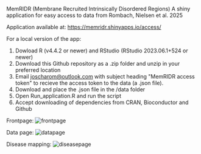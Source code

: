 MemRIDR (Membrane Recruited Intrinsically Disordered Regions) 
A shiny application for easy access to data from Rombach, Nielsen et al. 2025 

Application available at:  https://memridr.shinyapps.io/access/ 

For a local version of the app:
1) Dowload R (v4.4.2 or newer) and RStudio (RStudio 2023.06.1+524 or newer)
2) Download this Github repository as a .zip folder and unzip in your preferred location
3) Email joscharom@outlook.com with subject heading "MemRIDR access token" to recieve the access token to the data (a .json file).
4) Download and place the .json file in the /data folder
5) Open Run_application.R and run the script
6) Accept downloading of dependencies from CRAN, Bioconductor and Github

Frontpage:
![frontpage](https://github.com/user-attachments/assets/f43cbfa0-4651-4f7b-b779-170ac8f84ca4)


Data page:
![datapage](https://github.com/user-attachments/assets/1a5dd1bc-06de-421e-9360-22fdd4c3f8a5)


Disease mapping:
![diseasepage](https://github.com/user-attachments/assets/581cdc06-cdde-41d2-8304-3193d3eb805e)

